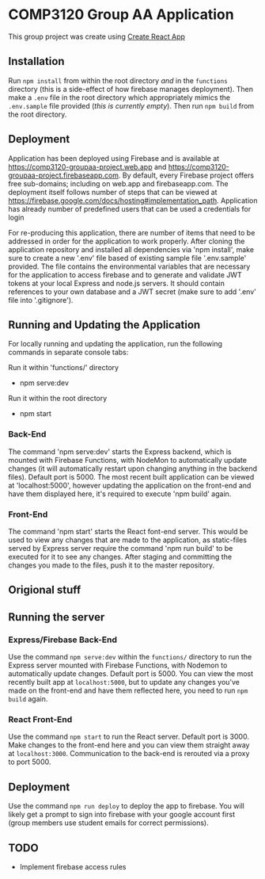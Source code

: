 # COMP3120 Group AA Application

This group project was create using [Create React App](https://github.com/facebook/create-react-app)

## Installation

Run `npm install` from within the root directory _and_ in the `functions` directory (this is a side-effect of how firebase manages deployment). Then make a `.env` file in the root directory which appropriately mimics the `.env.sample` file provided (_this is currently empty_). Then run `npm build` from the root directory.

## Deployment

Application has been deployed using Firebase and is available at https://comp3120-groupaa-project.web.app and https://comp3120-groupaa-project.firebaseapp.com. By default, every Firebase project offers free sub-domains; including on web.app and firebaseapp.com. The deployment itself follows number of steps that can be viewed at https://firebase.google.com/docs/hosting#implementation_path. Application has already number of predefined users that can be used a credentials for login

For re-producing this application, there are number of items that need to be addressed in order for the application to work properly. After cloning the application repository and installed all dependencies via 'npm install', make sure to create a new '.env' file based of existing sample file '.env.sample' provided. The file contains the environmental variables that are necessary for the application to access firebase and to generate and validate JWT tokens at your local Express and node.js servers. It should contain references to your own database and a JWT secret (make sure to add '.env' file into '.gitignore').

## Running and Updating the Application

For locally running and updating the application, run the following commands in separate console tabs:

Run it within 'functions/' directory

- npm serve:dev

Run it within the root directory

- npm start

### Back-End

The command 'npm serve:dev' starts the Express backend, which is mounted with Firebase Functions, with NodeMon to automatically update changes (it will automatically restart upon changing anything in the backend files). Default port is 5000. The most recent built application can be viewed at 'localhost:5000', however updating the application on the front-end and have them displayed here, it's required to execute 'npm build' again.

### Front-End

The command 'npm start' starts the React font-end server. This would be used to view any changes that are made to the application, as static-files served by Express server require the command 'npm run build' to be executed for it to see any changes. After staging and committing the changes you made to the files, push it to the master repository.

## Origional stuff

## Running the server

### Express/Firebase Back-End

Use the command `npm serve:dev` within the `functions/` directory to run the Express server mounted with Firebase Functions, with Nodemon to automatically update changes. Default port is 5000. You can view the most recently built app at `localhost:5000`, but to update any changes you've made on the front-end and have them reflected here, you need to run `npm build` again.

### React Front-End

Use the command `npm start` to run the React server. Default port is 3000. Make changes to the front-end here and you can view them straight away at `localhost:3000`. Communication to the back-end is rerouted via a proxy to port 5000.

## Deployment

Use the command `npm run deploy` to deploy the app to firebase. You will likely get a prompt to sign into firebase with your google account first (group members use student emails for correct permissions).

## TODO

- Implement firebase access rules
